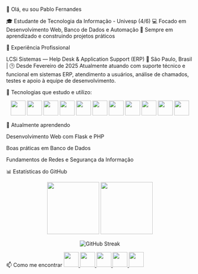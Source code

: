 👋 Olá, eu sou Pablo Fernandes

🎓 Estudante de Tecnologia da Informação - Univesp (4/6)
💻 Focado em Desenvolvimento Web, Banco de Dados e Automação
🚀 Sempre em aprendizado e construindo projetos práticos

💼 Experiência Profissional

LCSi Sistemas — Help Desk & Application Support (ERP)
📍 São Paulo, Brasil | 🕒 Desde Fevereiro de 2025
Atualmente atuando com suporte técnico e funcional em sistemas ERP, atendimento a usuários, análise de chamados, testes e apoio à equipe de desenvolvimento.


🚀 Tecnologias que estudo e utilizo:

<p align="center">
  <!-- Frontend -->
  <img src="https://cdn.jsdelivr.net/gh/devicons/devicon@latest/icons/html5/html5-original-wordmark.svg" width="40" height="40"/>
  <img src="https://cdn.jsdelivr.net/gh/devicons/devicon@latest/icons/css3/css3-original-wordmark.svg" width="40" height="40" />
  <img src="https://cdn.jsdelivr.net/gh/devicons/devicon/icons/javascript/javascript-original.svg" width="40" height="40"/>
  <img src="https://cdn.jsdelivr.net/gh/devicons/devicon/icons/vuejs/vuejs-original.svg" width="40" height="40"/>
  <img src="https://cdn.jsdelivr.net/gh/devicons/devicon/icons/bootstrap/bootstrap-original.svg" width="40" height="40"/>
  <img src="https://cdn.jsdelivr.net/gh/devicons/devicon@latest/icons/python/python-original-wordmark.svg" width="40" height="40"/>
  <!-- Backend -->
  <img src="https://cdn.jsdelivr.net/gh/devicons/devicon/icons/php/php-plain.svg" width="40" height="40"/>
  <img src="https://cdn.jsdelivr.net/gh/devicons/devicon/icons/csharp/csharp-original.svg" width="40" height="40"/>
  <img src="https://cdn.jsdelivr.net/gh/devicons/devicon/icons/dot-net/dot-net-plain.svg" width="40" height="40"/>
  <img src="https://cdn.jsdelivr.net/gh/devicons/devicon/icons/mysql/mysql-original.svg" width="40" height="40"/>
  <img src="https://cdn.jsdelivr.net/gh/devicons/devicon/icons/microsoftsqlserver/microsoftsqlserver-plain.svg" width="40" height="40"/>
  
</p>


🌱 Atualmente aprendendo

Desenvolvimento Web com Flask e PHP

Boas práticas em Banco de Dados

Fundamentos de Redes e Segurança da Informação

📊 Estatísticas do GitHub
<p align="center"> <img height="140em" src="https://github-readme-stats.vercel.app/api?username=LordRiin&show_icons=true&theme=tokyonight&hide_border=true" /> <img height="140em" src="https://github-readme-stats.vercel.app/api/top-langs/?username=LordRiin&layout=compact&theme=tokyonight&hide_border=true"/> </p> <p align="center"> <img src="https://streak-stats.demolab.com?user=LordRiin&theme=tokyonight&hide_border=true" alt="GitHub Streak" /> </p>
📫 Como me encontrar
<!-- LinkedIn -->
<a href="https://linkedin.com/in/pablo-fernandeslopes" target="_blank">
  <img src="https://cdn-icons-png.flaticon.com/512/174/174857.png" width="40" height="40"/>
</a>

<!-- Email (Gmail) -->
<a href="mailto:pablo.fernandeslopes;97@gmail.com" target="_blank">
  <img src="https://cdn-icons-png.flaticon.com/512/732/732200.png" width="40" height="40"/>
</a>

<!-- WhatsApp -->
<a href="https://wa.me/5516992991948" target="_blank">
  <img src="https://cdn-icons-png.flaticon.com/512/733/733585.png" width="40" height="40"/>
</a>

<!-- Instagram -->
<a href="https://instagram.com/pablofernandesl" target="_blank">
  <img src="https://cdn-icons-png.flaticon.com/512/174/174855.png" width="40" height="40"/>
</a>

<!-- GitHub -->
<a href="https://github.com/LordRiin" target="_blank">
  <img src="https://cdn-icons-png.flaticon.com/512/733/733553.png" width="40" height="40"/>
</a>
